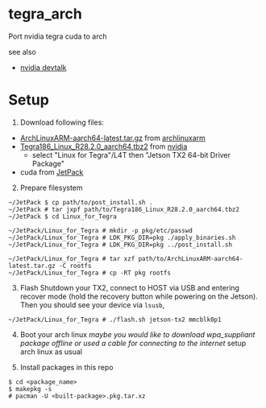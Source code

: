 # tegra_arch
Port nvidia tegra cuda to arch

see also
* [nvidia devtalk](https://devtalk.nvidia.com/default/topic/1017146/error-jetpack-must-be-run-on-ubuntu-14-04-or-16-04-platform-detected-16-10-platform-/?offset=1)


# Setup
1. Download following files:
  * [ArchLinuxARM-aarch64-latest.tar.gz](http://os.archlinuxarm.org/os/ArchLinuxARM-aarch64-latest.tar.gz) from [archlinuxarm](https://archlinuxarm.org/)
  * [Tegra186_Linux_R28.2.0_aarch64.tbz2](https://developer.nvidia.com/embedded/dlc/l4t-jetson-tx2-driver-package-28-2-ga) from [nvidia](https://developer.nvidia.com/embedded/develop/software)
    * select "Linux for Tegra"/L4T then "Jetson TX2 64-bit Driver Package"
  * cuda from [JetPack](https://developer.nvidia.com/embedded/jetpack)
  
2. Prepare filesystem
```
~/JetPack $ cp path/to/post_install.sh .
~/JetPack # tar jxpf path/to/Tegra186_Linux_R28.2.0_aarch64.tbz2
~/JetPack $ cd Linux_for_Tegra

~/JetPack/Linux_for_Tegra # mkdir -p pkg/etc/passwd
~/JetPack/Linux_for_Tegra # LDK_PKG_DIR=pkg ./apply_binaries.sh
~/JetPack/Linux_for_Tegra # LDK_PKG_DIR=pkg ../post_install.sh

~/JetPack/Linux_for_Tegra # tar xzf path/to/ArchLinuxARM-aarch64-latest.tar.gz -C rootfs
~/JetPack/Linux_for_Tegra # cp -RT pkg rootfs
```

3. Flash
Shutdown your TX2, connect to HOST via USB and entering recover mode (hold the recovery button while powering on the Jetson).
Then you should see your device via `lsusb`, 
```
~/JetPack/Linux_for_Tegra # ./flash.sh jetson-tx2 mmcblk0p1
```

4. Boot your arch linux
*maybe you would like to download wpa_suppliant package offline or used a cable for connecting to the internet*
setup arch linux as usual

5. Install packages in this repo
```
$ cd <package_name>
$ makepkg -s
# pacman -U <built-package>.pkg.tar.xz
```
